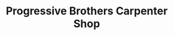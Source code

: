 ---
title: "Progressive Brothers Carpenter Shop"
url: /gbarnga/progressive-brothers-carpenter-shop/
shop: Baustoffe
---